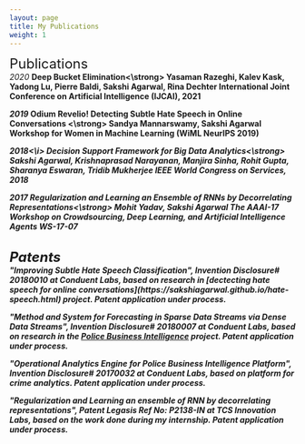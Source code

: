 ```yaml
---
layout: page
title: My Publications
weight: 1
---
```


<font size="+2">
Publications
</font>

<br>
<i>2020</i>
<strong>Deep Bucket Elimination<\strong>
Yasaman Razeghi, Kalev Kask, Yadong Lu, Pierre Baldi, Sakshi Agarwal, Rina Dechter 
International Joint Conference on Artificial Intelligence (IJCAI), 2021 

<i>2019</i>
<strong>Odium Revelio! Detecting Subtle Hate Speech in Online Conversations <\strong> 
Sandya Mannarswamy, Sakshi Agarwal
Workshop for Women in Machine Learning (WiML NeurIPS 2019)

<i>2018<\i>
<strong> Decision Support Framework for Big Data Analytics<\strong>
Sakshi Agarwal, Krishnaprasad Narayanan, Manjira Sinha, Rohit Gupta, Sharanya Eswaran, Tridib Mukherjee
IEEE World Congress on Services, 2018 
  
<i>2017</i>
<strong> Regularization and Learning an Ensemble of RNNs by Decorrelating Representations<\strong>
Mohit Yadav, Sakshi Agarwal
The AAAI-17 Workshop on Crowdsourcing, Deep Learning, and Artificial Intelligence Agents WS-17-07

<br>
<font size="+2">
Patents
</font>

<br>
"Improving Subtle Hate Speech Classification", Invention Disclosure# 20180010 at Conduent Labs, based on research in [dectecting hate speech for online conversations](https://sakshiagarwal.github.io/hate-speech.html) project. Patent application under process.

"Method and System for Forecasting in Sparse Data Streams via Dense Data Streams", Invention Disclosure# 20180007 at Conduent Labs, based on research in the [Police Business Intelligence](https://sakshiagarwal.github.io/pbi.html) project. Patent application under process.

"Operational Analytics Engine for Police Business Intelligence Platform", Invention Disclosure# 20170032 at Conduent Labs, based on platform for crime analytics. Patent application under process.

"Regularization and Learning an ensemble of RNN by decorrelating representations", Patent Legasis Ref No: P2138-IN at TCS Innovation Labs, based on the work done during my internship. Patent application under process.
